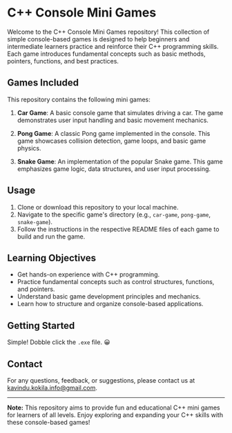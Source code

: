 # C++ Console Mini Games

Welcome to the C++ Console Mini Games repository! This collection of simple console-based games is designed to help beginners and intermediate learners practice and reinforce their C++ programming skills. Each game introduces fundamental concepts such as basic methods, pointers, functions, and best practices.

## Games Included

This repository contains the following mini games:

1. **Car Game**: A basic console game that simulates driving a car. The game demonstrates user input handling and basic movement mechanics.

2. **Pong Game**: A classic Pong game implemented in the console. This game showcases collision detection, game loops, and basic game physics.

3. **Snake Game**: An implementation of the popular Snake game. This game emphasizes game logic, data structures, and user input processing.

## Usage

1. Clone or download this repository to your local machine.
2. Navigate to the specific game's directory (e.g., `car-game`, `pong-game`, `snake-game`).
3. Follow the instructions in the respective README files of each game to build and run the game.

## Learning Objectives

- Get hands-on experience with C++ programming.
- Practice fundamental concepts such as control structures, functions, and pointers.
- Understand basic game development principles and mechanics.
- Learn how to structure and organize console-based applications.

## Getting Started

Simple! Dobble click the `.exe` file. 😀

## Contact

For any questions, feedback, or suggestions, please contact us at [kavindu.kokila.info@gmail.com](mailto:kavindu.kokila.info@gmail.com).

---

**Note:** This repository aims to provide fun and educational C++ mini games for learners of all levels. Enjoy exploring and expanding your C++ skills with these console-based games!
